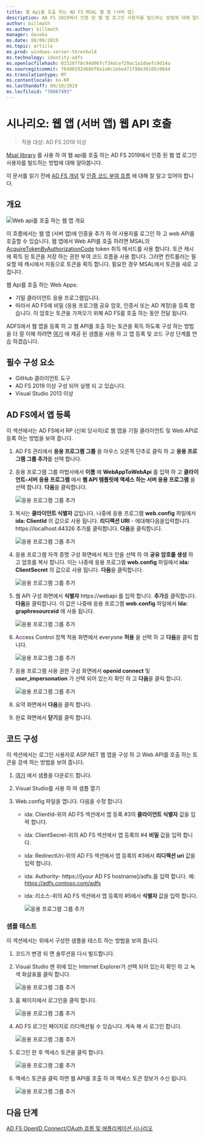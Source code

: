 ```yaml
---
title: 웹 Api를 호출 하는 AD FS MSAL 웹 앱 (서버 앱)
description: AD FS 2019에서 인증 된 웹 앱 로그인 사용자를 빌드하는 방법에 대해 알아봅니다.
author: billmath
ms.author: billmath
manager: daveba
ms.date: 08/09/2019
ms.topic: article
ms.prod: windows-server-threshold
ms.technology: identity-adfs
ms.openlocfilehash: 03328ff8c94d96fcf34dcef29ac1a1daefc9d14a
ms.sourcegitcommit: f6490192d686f0a1e0c2ebe471f98e30105c0844
ms.translationtype: MT
ms.contentlocale: ko-KR
ms.lasthandoff: 09/10/2019
ms.locfileid: "70867493"
---
```

# <a name="scenario-web-app-server-app-calling-web-api"></a>시나리오: 웹 앱 (서버 앱) 웹 API 호출 
>적용 대상: AD FS 2019 이상 
 
[Msal library](https://github.com/AzureAD/microsoft-authentication-library-for-dotnet/wiki) 를 사용 하 여 웹 api를 호출 하는 AD FS 2019에서 인증 된 웹 앱 로그인 사용자를 빌드하는 방법에 대해 알아봅니다.  
 
이 문서를 읽기 전에 [AD FS 개념](../ad-fs-openid-connect-oauth-concepts.md) 및 [인증 코드 부여 흐름](../../overview/ad-fs-openid-connect-oauth-flows-scenarios.md#authorization-code-grant-flow) 에 대해 잘 알고 있어야 합니다.
 
## <a name="overview"></a>개요 
 
![Web api를 호출 하는 웹 앱 개요](media/adfs-msal-web-app-web-api/webapp1.png)

이 흐름에서는 웹 앱 (서버 앱)에 인증을 추가 하 여 사용자를 로그인 하 고 web API를 호출할 수 있습니다. 웹 앱에서 Web API를 호출 하려면 MSAL의 [AcquireTokenByAuthorizationCode](https://docs.microsoft.com/en-us/dotnet/api/microsoft.identity.client.acquiretokenbyauthorizationcodeparameterbuilder?view=azure-dotnet) token 취득 메서드를 사용 합니다. 토큰 캐시에 획득 된 토큰을 저장 하는 권한 부여 코드 흐름을 사용 합니다. 그러면 컨트롤러는 필요할 때 캐시에서 자동으로 토큰을 획득 합니다. 필요한 경우 MSAL에서 토큰을 새로 고칩니다. 

웹 Api를 호출 하는 Web Apps: 


- 기밀 클라이언트 응용 프로그램입니다. 
- 따라서 AD FS에 비밀 (응용 프로그램 공유 암호, 인증서 또는 AD 계정)을 등록 했습니다. 이 암호는 토큰을 가져오기 위해 AD FS를 호출 하는 동안 전달 됩니다.  

ADFS에서 웹 앱을 등록 하 고 웹 API를 호출 하는 토큰을 획득 하도록 구성 하는 방법을 더 잘 이해 하려면 [여기](https://github.com/microsoft/adfs-sample-msal-dotnet-webapp-to-webapi) 에 제공 된 샘플을 사용 하 고 앱 등록 및 코드 구성 단계를 연습 하겠습니다.  

 
## <a name="pre-requisites"></a>필수 구성 요소 

- GitHub 클라이언트 도구 
- AD FS 2019 이상 구성 되어 실행 되 고 있습니다. 
- Visual Studio 2013 이상 
 
## <a name="app-registration-in-ad-fs"></a>AD FS에서 앱 등록 
이 섹션에서는 AD FS에서 RP (신뢰 당사자)로 웹 앱을 기밀 클라이언트 및 Web API로 등록 하는 방법을 보여 줍니다. 

  1. AD FS 관리에서 **응용 프로그램 그룹** 을 마우스 오른쪽 단추로 클릭 하 고 **응용 프로그램 그룹 추가**를 선택 합니다.  
  2. 응용 프로그램 그룹 마법사에서 **이름** 에 **WebAppToWebApi** 를 입력 하 고 **클라이언트-서버 응용 프로그램** 에서 **웹 API 템플릿에 액세스 하는 서버 응용 프로그램** 을 선택 합니다. **다음**을 클릭합니다.  
  
      ![응용 프로그램 그룹 추가](media/adfs-msal-web-app-web-api/webapp2.png)
  
  3. 복사는 **클라이언트 식별자** 값입니다. 나중에 응용 프로그램 **web.config** 파일에서 **ida: ClientId** 의 값으로 사용 됩니다. **리디렉션 URI** - 에대해다음을입력합니다. https://localhost:44326 추가를 클릭합니다. **다음**을 클릭합니다. 
  
      ![응용 프로그램 그룹 추가](media/adfs-msal-web-app-web-api/webapp3.png)
  
  4. 응용 프로그램 자격 증명 구성 화면에서 체크 인을 선택 하 여 **공유 암호를 생성** 하 고 암호를 복사 합니다. 이는 나중에 응용 프로그램 **web.config** 파일에서 **ida: ClientSecret** 의 값으로 사용 됩니다. **다음**을 클릭합니다.  
  
      ![응용 프로그램 그룹 추가](media/adfs-msal-web-app-web-api/webapp4.png)
  
  5. 웹 API 구성 화면에서 **식별자** https://webapi 를 입력 합니다. **추가**를 클릭합니다. **다음**을 클릭합니다. 이 값은 나중에 응용 프로그램 **web.config** 파일에서 **Ida: graphresourceid** 에 사용 됩니다. 
  
      ![응용 프로그램 그룹 추가](media/adfs-msal-web-app-web-api/webapp5.png)
  
  6. Access Control 정책 적용 화면에서 everyone **허용** 을 선택 하 고 **다음**을 클릭 합니다. 
  
      ![응용 프로그램 그룹 추가](media/adfs-msal-web-app-web-api/webapp6.png)
  
  7. 응용 프로그램 사용 권한 구성 화면에서 **openid connect** 및 **user_impersonation** 가 선택 되어 있는지 확인 하 고 **다음**을 클릭 합니다. 
  
      ![응용 프로그램 그룹 추가](media/adfs-msal-web-app-web-api/webapp7.png)
  
  8. 요약 화면에서 **다음**을 클릭 합니다. 
  
  9. 완료 화면에서 **닫기**를 클릭 합니다.



## <a name="code-configuration"></a>코드 구성 

이 섹션에서는 로그인 사용자로 ASP.NET 웹 앱을 구성 하 고 Web API를 호출 하는 토큰을 검색 하는 방법을 보여 줍니다. 

  1. [여기](https://github.com/microsoft/adfs-sample-msal-dotnet-webapp-to-webapi) 에서 샘플을 다운로드 합니다.   
  
  2. Visual Studio를 사용 하 여 샘플 열기 
  
  3. Web.config 파일을 엽니다. 다음을 수정 합니다. 
       - ida: ClientId-위의 AD FS 섹션에서 앱 등록 #3의 **클라이언트 식별자** 값을 입력 합니다. 
       - ida: ClientSecret-위의 AD FS 섹션에서 앱 등록의 #4 **비밀** 값을 입력 합니다. 
       - ida: RedirectUri-위의 AD FS 섹션에서 앱 등록의 #3에서 **리디렉션 uri** 값을 입력 합니다. 
       - ida: Authority- https://[your AD FS hostname]/adfs.를 입력 합니다. 예: https://adfs.contoso.com/adfs 
       - ida: 리소스-위의 AD FS 섹션에서 앱 등록의 #5에서 **식별자** 값을 입력 합니다. 
      
          ![응용 프로그램 그룹 추가](media/adfs-msal-web-app-web-api/webapp8.png)
 
 
### <a name="test-the-sample"></a>샘플 테스트 
이 섹션에서는 위에서 구성한 샘플을 테스트 하는 방법을 보여 줍니다. 

  1. 코드가 변경 되 면 솔루션을 다시 빌드합니다. 
  
  2. Visual Studio 맨 위에 있는 Internet Explorer가 선택 되어 있는지 확인 하 고 녹색 화살표를 클릭 합니다. 
  
      ![응용 프로그램 그룹 추가](media/adfs-msal-web-app-web-api/webapp9.png)

  3. 홈 페이지에서 로그인을 클릭 합니다. 
  
      ![응용 프로그램 그룹 추가](media/adfs-msal-web-app-web-api/webapp10.png)

  4. AD FS 로그인 페이지로 리디렉션될 수 있습니다. 계속 해 서 로그인 합니다. 
  
      ![응용 프로그램 그룹 추가](media/adfs-msal-web-app-web-api/webapp11.png)

  5. 로그인 한 후 액세스 토큰을 클릭 합니다.  
  
      ![응용 프로그램 그룹 추가](media/adfs-msal-web-app-web-api/webapp12.png)

  6. 액세스 토큰을 클릭 하면 웹 API를 호출 하 여 액세스 토큰 정보가 수신 됩니다. 
  
      ![응용 프로그램 그룹 추가](media/adfs-msal-web-app-web-api/webapp13.png)
 
 ## <a name="next-steps"></a>다음 단계
[AD FS OpenID Connect/OAuth 흐름 및 애플리케이션 시나리오](../../overview/ad-fs-openid-connect-oauth-flows-scenarios.md)
 